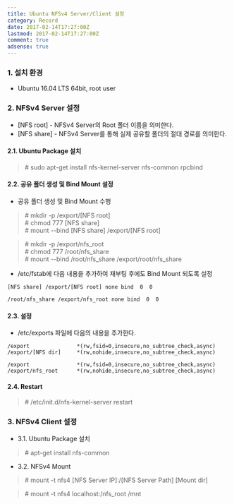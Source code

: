 ```yaml
---
title: Ubuntu NFSv4 Server/Client 설정
category: Record
date: 2017-02-14T17:27:00Z
lastmod: 2017-02-14T17:27:00Z
comment: true
adsense: true
---
```


### 1. 설치 환경

* Ubuntu 16.04 LTS 64bit, root user

### 2. NFSv4 Server 설정

* [NFS root] - NFSv4 Server의 Root 폴더 이름을 의미한다.
* [NFS share] - NFSv4 Server를 통해 실제 공유할 폴더의 절대 경로를 의미한다.

#### 2.1. Ubuntu Package 설치

> \# sudo apt-get install nfs-kernel-server nfs-common rpcbind

#### 2.2. 공유 폴더 생성 및 Bind Mount 설정

* 공유 폴더 생성 및 Bind Mount 수행

> \# mkdir -p /export/[NFS root] <br>
> \# chmod 777 [NFS share] <br>
> \# mount \-\-bind [NFS share] /export/[NFS root]

> \# mkdir -p /export/nfs_root <br>
> \# chmod 777 /root/nfs_share <br>
> \# mount \-\-bind /root/nfs_share /export/root/nfs_share

*  /etc/fstab에 다음 내용을 추가하여 재부팅 후에도 Bind Mount 되도록 설정

~~~
[NFS share] /export/[NFS root] none bind  0  0
~~~

~~~
/root/nfs_share /export/nfs_root none bind  0  0
~~~

#### 2.3. 설정

* /etc/exports 파일에 다음의 내용을 추가한다.

~~~
/export               *(rw,fsid=0,insecure,no_subtree_check,async)
/export/[NFS dir]     *(rw,nohide,insecure,no_subtree_check,async)
~~~

~~~
/export               *(rw,fsid=0,insecure,no_subtree_check,async)
/export/nfs_root      *(rw,nohide,insecure,no_subtree_check,async)
~~~

#### 2.4. Restart

> \# /etc/init.d/nfs-kernel-server restart

### 3. NFSv4 Client 설정

* 3.1. Ubuntu Package 설치

> \# apt-get install nfs-common

* 3.2. NFSv4 Mount

> \# mount -t nfs4 [NFS Server IP]:/[NFS Server Path] [Mount dir] <br>

> \# mount -t nfs4 localhost:/nfs_root /mnt
